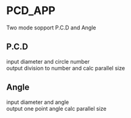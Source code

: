 PCD_APP
==============

Two mode sopport
P.C.D and Angle  


P.C.D
-------------
input diameter and circle number  
output division to number and calc parallel size  

Angle
-------------
input diameter and angle  
output one point angle calc parallel size
